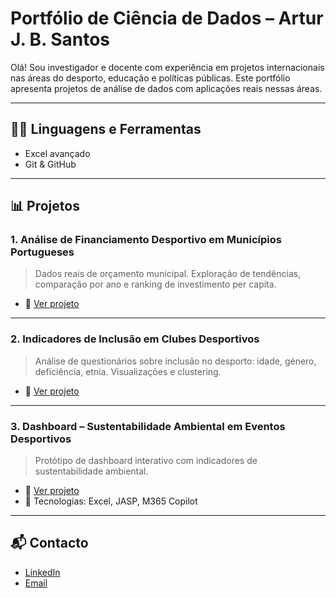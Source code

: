 # Portfólio de Ciência de Dados – Artur J. B. Santos

Olá! Sou investigador e docente com experiência em projetos internacionais nas áreas do desporto, educação e políticas públicas. Este portfólio apresenta projetos de análise de dados com aplicações reais nessas áreas.

---

## 👨‍💻 Linguagens e Ferramentas
- Excel avançado
- Git & GitHub

---

## 📊 Projetos

### 1. **Análise de Financiamento Desportivo em Municípios Portugueses**
> Dados reais de orçamento municipal. Exploração de tendências, comparação por ano e ranking de investimento per capita.
- 📁 [Ver projeto](./financiamento-desporto/)

---

### 2. **Indicadores de Inclusão em Clubes Desportivos**
> Análise de questionários sobre inclusão no desporto: idade, género, deficiência, etnia. Visualizações e clustering.
- 📁 [Ver projeto](./inclusao-clubes/)

---

### 3. **Dashboard – Sustentabilidade Ambiental em Eventos Desportivos**
> Protótipo de dashboard interativo com indicadores de sustentabilidade ambiental.
- 📁 [Ver projeto](./sustentabilidade-desporto/)
- 📎 Tecnologias: Excel, JASP, M365 Copilot

---

## 📬 Contacto
- [LinkedIn](https://linkedin.com/in/arturjbsantos)
- [Email](arturjbsantos@hotmail.com)

